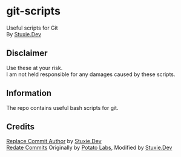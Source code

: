 # git-scripts
Useful scripts for Git  
By [Stuxie.Dev](https://stuxie.dev)

## Disclaimer
Use these at your risk.  
I am not held responsible for any damages caused by these scripts.  

## Information
The repo contains useful bash scripts for git.  

## Credits
[Replace Commit Author](https://github.com/StuxieDev/git-scripts/blob/main/replace-git-commit-author.sh) by [Stuxie.Dev](https://stuxie.dev)  
[Redate Commits](https://github.com/stuxiedev/git-redate) Originally by [Potato Labs](https://taterlabs.com), Modified by [Stuxie.Dev](https://stuxie.dev)

